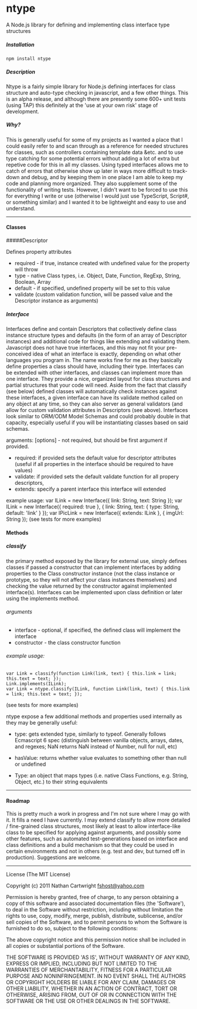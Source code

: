 ntype
=====

A Node.js library for defining and implementing class interface type structures
##### Installation

    npm install ntype

##### Description
Ntype is a fairly simple library for Node.js defining interfaces for class structure and auto-type checking in javascript, and a few other things.  This is an alpha release, and although there are presently some 600+ unit tests (using TAP) this definitely at the 'use at your own risk' stage of development.

##### Why?

This is generally useful for some of my projects as I wanted a place that I could easily refer to and scan through as a reference for needed structures for classes, such as controllers containing template data &etc. and to use type catching for some potential errors without adding a lot of extra but repetive code for this in all my classes. Using typed interfaces allows me to catch of errors that otherwise show up later in ways more difficult to track-down and debug, and by keeping them in one place I am able to keep my code and planning more organized.  They also supplement some of the functionality of writing tests.  However, I didn't want to be forced to use this for everything I write or use (otherwise I would just use TypeScript, Script#, or something similar) and I wanted it to be lightweight and easy to use and understand.

-----------

#### Classes

#####Descriptor

Defines property attributes
- required - if true, instance created with undefined value for the property will throw
- type - native Class types, i.e. Object, Date, Function, RegExp, String, Boolean, Array
- default - if specified, undefined property will be set to this value
- validate (custom validation function, will be passed value and the Descriptor instance as arguments)

##### Interface

Interfaces define and contain Descriptors that collectively define class instance structure types and defaults (in the form of an array of Descriptor instances) and additional code for things like extending and validating them.  Javascript does not have true interfaces, and this may not fit your pre-conceived idea of what an interface is exactly, depending on what other languages you program in.  The name works fine for me as they basically define properties a class should have, including their type.  Interfaces can be extended with other interfaces, and classes can implement more than one interface. They provide a nice, organized layout for class structures and partial structures that your code will need.  Aside from the fact that classify (see below) defined classes will automatically check instances against these interfaces, a given interface can have its validate method called on any object at any time, so they can also server as general validators (and allow for custom validation attributes in Descriptors (see above).  Interfaces look similar to ORM/ODM Model Schemas and could probably double in that capacity, especially useful if you will be instantiating classes based on said schemas.

arguments:
[options] - not required, but should be first argument if provided.
  - required: if provided sets the default value for descriptor attributes (useful if all properties in the interface should be required to have values)
  - validate: if provided sets the default validate function for all propery descriptors,
  - extends: specify a parent interface this interface will extended
  
example usage:
      var ILink = new Interface({ link: String, text: String });
      var ILink = new Interface({ required: true }, { link: String, text: { type: String, default: 'link' } });
      var IPicLink = new Interface({ extends: ILink }, { imgUrl: String });
      (see tests for more examples)

#### Methods

##### classify

 the primary method exposed by the library for external use, simply defines classes if passed a constructor that can implement interfaces by adding properties to the Class constructor instance (not the class instance or prototype, so they will not affect your class instances themselves) and checking the value returned by  the constructor against implemented interface(s).  Interfaces can be implemented upon class definition or later using the implements method.

###### arguments

- interface - optional, if specified, the defined class will implement the interface
- constructor - the class constructor function

###### example usage:

    var Link = classify(function Link(link, text) { this.link = link; this.text = text; });
    Link.implements(ILink);
    var Link = ntype.classify(ILink, function Link(link, text) { this.link = link; this.text = text; });
    
(see tests for more examples)
   
ntype expose a few additional methods and properties used internally as they may be generally useful:

 - type: gets extended type, similarly to typeof. Generally follows Ecmascript 6 spec (distinguish between vanilla objects, arrays, dates, and regexes; NaN returns NaN instead of Number, null for null, etc)

 - hasValue: returns whether value evaluates to something other than null or undefined

 - Type: an object that maps types (i.e. native Class Functions, e.g. String, Object, etc.) to their string equivalents 

---------------

#### Roadmap

This is pretty much a work in progress and I'm not sure where I may go with it.  It fills a need I have currently.  I may extend classify to allow more detailed / fine-grained class structures, most likely at least to allow interface-like class to be specified for applying against arguments, and possibly some other features, such as automated test-generations based on interface and class definitions and a build mechanism so that they could be used in certain environments and not in others (e.g. test and dev, but turned off in production).  Suggestions are welcome.

-----------
License
(The MIT License)

Copyright (c) 2011 Nathan Cartwright <fshost@yahoo.com>

Permission is hereby granted, free of charge, to any person obtaining
a copy of this software and associated documentation files (the
'Software'), to deal in the Software without restriction, including
without limitation the rights to use, copy, modify, merge, publish,
distribute, sublicense, and/or sell copies of the Software, and to
permit persons to whom the Software is furnished to do so, subject to
the following conditions:

The above copyright notice and this permission notice shall be
included in all copies or substantial portions of the Software.

THE SOFTWARE IS PROVIDED 'AS IS', WITHOUT WARRANTY OF ANY KIND,
EXPRESS OR IMPLIED, INCLUDING BUT NOT LIMITED TO THE WARRANTIES OF
MERCHANTABILITY, FITNESS FOR A PARTICULAR PURPOSE AND NONINFRINGEMENT.
IN NO EVENT SHALL THE AUTHORS OR COPYRIGHT HOLDERS BE LIABLE FOR ANY
CLAIM, DAMAGES OR OTHER LIABILITY, WHETHER IN AN ACTION OF CONTRACT,
TORT OR OTHERWISE, ARISING FROM, OUT OF OR IN CONNECTION WITH THE
SOFTWARE OR THE USE OR OTHER DEALINGS IN THE SOFTWARE.